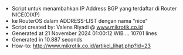 - Script untuk menambahkan IP Address BGP yang terdaftar di Router NICE(OIXP)
- ke RouterOS dalam ADDRESS-LIST dengan nama "nice"
- Script created by: Valens Riyadi @ www.mikrotik.co.id
- Generated at 21 November 2024 01:00:12 WIB ... 10701 lines
- Generated in 10.887 seconds
- How-to: http://www.mikrotik.co.id/artikel_lihat.php?id=23
